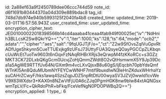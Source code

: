 id: 2a88ef63a9f2450789dee06ccc744d59
note_id: d6f1691b80444370a04d309e889bdac8
tag_id: 748d7db974e940b5993125f2040fa4b8
created_time: 
updated_time: 2019-03-01T16:57:56.943Z
user_created_time: 
user_updated_time: 
encryption_cipher_text: JED01000022018398566b14cd4aaaba41ceaa4fab949f00025e{"iv":"NdHnih3BLLcsK2Sw8QkrYQ==","v":1,"iter":1000,"ks":128,"ts":64,"mode":"ocb2","adata":"","cipher":"aes","salt":"9fqUGJTjF/o=","ct":"Z2w9SfOvsZqlVuGpvRtADfUgeShkynn5CueTTUExjkg9zUFsJ73UttyFUA3QsyeQOayPGCCpZLKbqncUuWcEt7uoTw9603t6nGqxFzNAqRlHBrXRjs3eQrwpM4fzKKoRCc+s3GZzMKT3CK72DLxbQKgGcm0UcvjZoHjQmmZWdt8O2vQtHsmwmX5Y9Jp39Dca1a5AgWE9RTTfUv64N/GXm9m4vcLXvQjsxB8u60gS/ljEqcbh70pbYdsQmfWTnKl5An8QduMUbmNYFEYCwWNHF7mtif9buxdIwN3leHnZKduxWHrhaYzsuCAHrZCwyF/hks1awq4SzsZqpJDZ5npRtDtU00wyaSV3JZVj0wwld1cvWeV9X63WXdsr3+KAX0n8NZwVtFjU0A6cZJq0PgmH0K8nw9bIw84xtAQNGsxwmTpLV/Fc+QkRdoPhR+bFkq/FceVefNgN0PDOPWBq2Q=="}
encryption_applied: 1
type_: 6